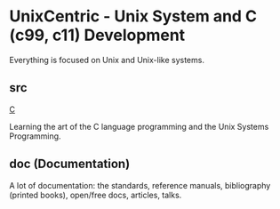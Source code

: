 # UnixCentric - Unix System and C (c99, c11) Development

Everything is focused on Unix and Unix-like systems.

## src
 [C](https://github.com/b3h3moth/UnixCentric/tree/master/src/C/)

Learning the art of the C language programming and the Unix Systems Programming.

## doc (Documentation)

A lot of documentation: the standards, reference manuals, bibliography 
(printed books), open/free docs, articles, talks.

